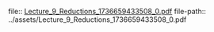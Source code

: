 file:: [Lecture_9_Reductions_1736659433508_0.pdf](../assets/Lecture_9_Reductions_1736659433508_0.pdf)
file-path:: ../assets/Lecture_9_Reductions_1736659433508_0.pdf
